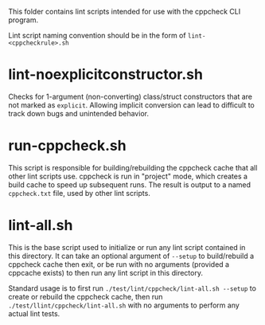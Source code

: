 This folder contains lint scripts intended for use with the cppcheck CLI program.

Lint script naming convention should be in the form of `lint-<cppcheckrule>.sh`

lint-noexplicitconstructor.sh
======

Checks for 1-argument (non-converting) class/struct constructors that are not
marked as `explicit`. Allowing implicit conversion can lead to difficult to
track down bugs and unintended behavior.

run-cppcheck.sh
======

This script is responsible for building/rebuilding the cppcheck cache that
all other lint scripts use. cppcheck is run in "project" mode, which creates
a build cache to speed up subsequent runs. The result is output to a named
`cppcheck.txt` file, used by other lint scripts.

lint-all.sh
======

This is the base script used to initialize or run any lint script contained
in this directory. It can take an optional argument of `--setup` to
build/rebuild a cppcheck cache then exit, or be run with no arguments
(provided a cppcache exists) to then run any lint script in this directory.

Standard usage is to first run `./test/lint/cppcheck/lint-all.sh --setup` to
create or rebuild the cppcheck cache, then run `./test/llint/cppcheck/lint-all.sh`
with no arguments to perform any actual lint tests.